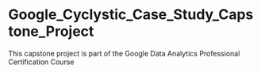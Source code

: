 # Google_Cyclystic_Case_Study_Capstone_Project
This capstone project is part of the Google Data Analytics Professional Certification Course
